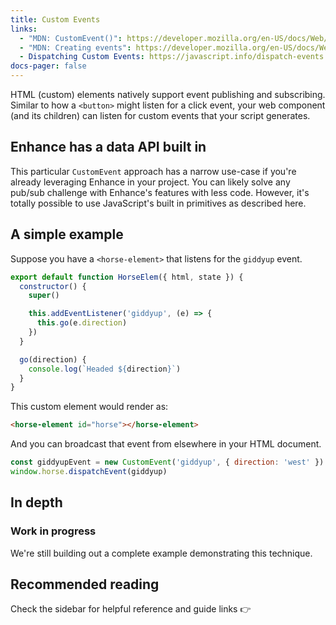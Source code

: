 ```yaml
---
title: Custom Events
links:
  - "MDN: CustomEvent()": https://developer.mozilla.org/en-US/docs/Web/API/CustomEvent/CustomEvent
  - "MDN: Creating events": https://developer.mozilla.org/en-US/docs/Web/Events/Creating_and_triggering_events
  - Dispatching Custom Events: https://javascript.info/dispatch-events
docs-pager: false
---
```


HTML (custom) elements natively support event publishing and subscribing.
Similar to how a `<button>` might listen for a click event, your web component (and its children) can listen for custom events that your script generates.

<doc-callout level="danger" mark="✋">

## Enhance has a data API built in

This particular `CustomEvent` approach has a narrow use-case if you're already leveraging Enhance in your project.
You can likely solve any pub/sub challenge with Enhance's features with less code.
However, it's totally possible to use JavaScript's built in primitives as described here.

</doc-callout>

## A simple example

Suppose you have a `<horse-element>` that listens for the `giddyup` event.

<doc-code focus="5:7" callout="5-'giddyup'">

```javascript
export default function HorseElem({ html, state }) {
  constructor() {
    super()

    this.addEventListener('giddyup', (e) => {
      this.go(e.direction)
    })
  }

  go(direction) {
    console.log(`Headed ${direction}`)
  }
}
```

</doc-code>

This custom element would render as:

```html
<horse-element id="horse"></horse-element>
```

And you can broadcast that event from elsewhere in your HTML document.

<doc-code callout="1-'giddyup'">

```javascript 
const giddyupEvent = new CustomEvent('giddyup', { direction: 'west' })
window.horse.dispatchEvent(giddyup)
```

</doc-code>

## In depth

<doc-callout level="caution" mark="🛠">

### Work in progress

We're still building out a complete example demonstrating this technique.

</doc-callout>

## Recommended reading

Check the sidebar for helpful reference and guide links 👉
